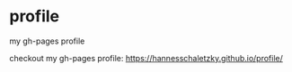 # profile
my gh-pages profile

checkout my gh-pages profile:
https://hannesschaletzky.github.io/profile/
